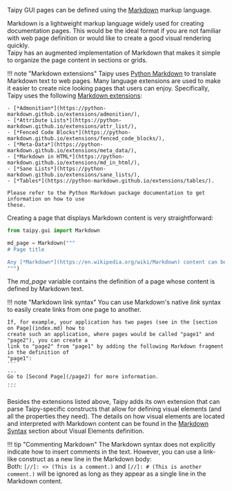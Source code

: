 Taipy GUI pages can be defined using the [Markdown](https://en.wikipedia.org/wiki/Markdown)
markup language.

Markdown is a lightweight markup language widely used for creating documentation pages. This would
be the ideal format if you are not familiar with web page definition or would like to create a good
visual rendering quickly.<br/>
Taipy has an augmented implementation of Markdown that makes it simple to organize the page content
in sections or grids.

!!! note "Markdown extensions"
    Taipy uses [Python Markdown](https://python-markdown.github.io/) to translate Markdown
    text to web pages. Many language extensions are used to make it easier to create
    nice looking pages that users can enjoy. Specifically, Taipy uses the following
    [Markdown extensions](https://python-markdown.github.io/extensions/):

    - [*Admonition*](https://python-markdown.github.io/extensions/admonition/),
    - [*Attribute Lists*](https://python-markdown.github.io/extensions/attr_list/),
    - [*Fenced Code Blocks*](https://python-markdown.github.io/extensions/fenced_code_blocks/),
    - [*Meta-Data*](https://python-markdown.github.io/extensions/meta_data/),
    - [*Markdown in HTML*](https://python-markdown.github.io/extensions/md_in_html/),
    - [*Sane Lists*](https://python-markdown.github.io/extensions/sane_lists/),
    - [*Tables*](https://python-markdown.github.io/extensions/tables/).

    Please refer to the Python Markdown package documentation to get information on how to use
    these.

Creating a page that displays Markdown content is very straightforward:

```python
from taipy.gui import Markdown

md_page = Markdown("""
# Page title

Any [*Markdown*](https://en.wikipedia.org/wiki/Markdown) content can be used here.
""")
```

The *md_page* variable contains the definition of a page whose content is defined by Markdown text.

!!! note "Markdown link syntax"
    You can use Markdown's native *link* syntax to easily create links
    from one page to another.

    If, for example, your application has two pages (see in the [section on Page](index.md) how to
    create such an application, where pages would be called "page1" and "page2"), you can create a
    link to "page2" from "page1" by adding the following Markdown fragment in the definition of
    "page1":
    ```
    ...
    Go to [Second Page](/page2) for more information.
    ...
    ```

Besides the extensions listed above, Taipy adds its own extension that can parse
Taipy-specific constructs that allow for defining visual elements (and all the properties
they need). The details on how visual elements are located and interpreted with Markdown
content can be found in the [Markdown Syntax](../../gui/viselements/introduction.md#markdown) section
about Visual Elements definition.

!!! tip "Commenting Markdown"
    The Markdown syntax does not explicitly indicate how to insert comments in the text.
    However, you can use a link-like construct as a new line in the Markdown body:<br/>
    Both:
    ```
    [//]: <> (This is a comment.)
    ```
    and
    ```
    [//]: # (This is another comment.)
    ```
    will be ignored as long as they appear as a single line in the Markdown content.
